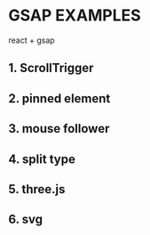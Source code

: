 # GSAP EXAMPLES

react + gsap

## 1. ScrollTrigger


## 2. pinned element

## 3. mouse follower

## 4. split type

## 5. three.js

## 6. svg
